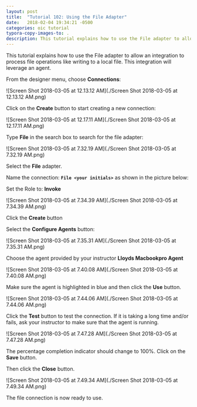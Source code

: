 ```yaml
---
layout: post
title:  "Tutorial 102: Using the File Adapter"
date:   2018-02-04 19:34:21 -0500
categories: oic tutorial
typora-copy-images-to: .
description: This tutorial explains how to use the File adapter to allow an integration to process file operations like writing to a local file. This integration will leverage an agent.
---
```

This tutorial explains how to use the File adapter to allow an integration to process file operations like writing to a local file. This integration will leverage an agent.

From the designer menu, choose **Connections**:

![Screen Shot 2018-03-05 at 12.13.12 AM](./Screen Shot 2018-03-05 at 12.13.12 AM.png)

Click on the **Create** button to start creating a new connection:

![Screen Shot 2018-03-05 at 12.17.11 AM](./Screen Shot 2018-03-05 at 12.17.11 AM.png)

Type **File** in the search box to search for the file adapter:

![Screen Shot 2018-03-05 at 7.32.19 AM](./Screen Shot 2018-03-05 at 7.32.19 AM.png)

Select the **File** adapter.

Name the connection: **`File <your initials>`** as shown in the picture below:

Set the Role to: **Invoke**

![Screen Shot 2018-03-05 at 7.34.39 AM](./Screen Shot 2018-03-05 at 7.34.39 AM.png)

Click the **Create** button

Select the **Configure Agents** button:

![Screen Shot 2018-03-05 at 7.35.31 AM](./Screen Shot 2018-03-05 at 7.35.31 AM.png)

Choose the agent provided by your instructor **Lloyds Macbookpro Agent**

![Screen Shot 2018-03-05 at 7.40.08 AM](./Screen Shot 2018-03-05 at 7.40.08 AM.png)

Make sure the agent is highlighted in blue and then click the **Use** button.

![Screen Shot 2018-03-05 at 7.44.06 AM](./Screen Shot 2018-03-05 at 7.44.06 AM.png)

Click the **Test** button to test the connection. If it is taking a long time and/or fails, ask your instructor to make sure that the agent is running.

![Screen Shot 2018-03-05 at 7.47.28 AM](./Screen Shot 2018-03-05 at 7.47.28 AM.png)

The percentage completion indicator should change to 100%. Click on the **Save** button.

Then click the **Close** button.

![Screen Shot 2018-03-05 at 7.49.34 AM](./Screen Shot 2018-03-05 at 7.49.34 AM.png)

The file connection is now ready to use.
